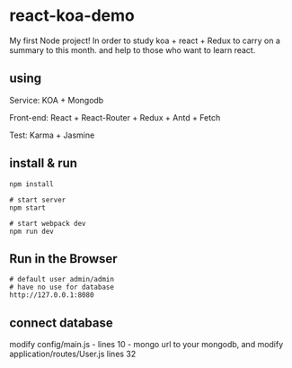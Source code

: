 # react-koa-demo

My first Node project! In order to study koa + react + Redux to carry on a summary to this month. and help to those who want to learn react.

## using

Service: KOA + Mongodb

Front-end: React + React-Router + Redux + Antd + Fetch

Test: Karma + Jasmine

## install & run

```shell
npm install

# start server 
npm start

# start webpack dev
npm run dev
```


## Run in the Browser

```shell
# default user admin/admin
# have no use for database
http://127.0.0.1:8080
```

## connect database

modify config/main.js - lines 10 - mongo url to your mongodb, and modify application/routes/User.js lines 32
